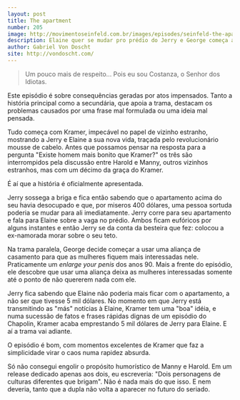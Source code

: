 ```yaml
---
layout: post
title: The apartment
number: 205
image: http://movimentoseinfeld.com.br/images/episodes/seinfeld-the-apartment.jpg
description: Elaine quer se mudar pro prédio do Jerry e George começa a usar uma aliança na intenção de conseguir mulheres.
author: Gabriel Von Doscht
site: http://vondoscht.com/
---
```


> Um pouco mais de respeito... Pois eu sou Costanza, o Senhor dos Idiotas.

Este episódio é sobre consequências geradas por atos impensados. Tanto a história principal como a secundária, que apoia a trama, destacam os problemas causados por uma frase mal formulada ou uma ideia mal pensada.

Tudo começa com Kramer, impecável no papel de vizinho estranho, mostrando a Jerry e Elaine a sua nova vida, traçada pelo revolucionário mousse de cabelo. Antes que possamos pensar na resposta para a pergunta "Existe homem mais bonito que Kramer?" os três são interrompidos pela discussão entre Harold e Manny, outros vizinhos estranhos, mas com um décimo da graça do Kramer.

É aí que a história é oficialmente apresentada.

Jerry sossega a briga e fica então sabendo que o apartamento acima do seu havia desocupado e que, por miseros 400 dólares, uma pessoa sortuda poderia se mudar para ali imediatamente. Jerry corre para seu apartamento e fala para Elaine sobre a vaga no prédio. Ambos ficam eufóricos por alguns instantes e então Jerry se da conta da besteira que fez: colocou a ex-namorada morar sobre o seu teto.

Na trama paralela, George decide começar a usar uma aliança de casamento para que as mulheres fiquem mais interessadas nele. Praticamente um *enlarge your penis* dos anos 90. Mais a frente do episódio, ele descobre que usar uma aliança deixa as mulheres interessadas somente até o ponto de não quererem nada com ele.

Jerry fica sabendo que Elaine não poderia mais ficar com o apartamento, a não ser que tivesse 5 mil dólares. No momento em que Jerry está transmitindo as "más" notícias à Elaine, Kramer tem uma "boa" idéia, e numa sucessão de fatos e frases rápidas dignas de um episódio do Chapolin, Kramer acaba emprestando 5 mil dólares de Jerry para Elaine. E aí a trama vai adiante.

O episódio é bom, com momentos excelentes de Kramer que faz a simplicidade virar o caos numa rapidez absurda.

Só não consegui engolir o propósito humorístico de Manny e Harold. Em um release dedicado apenas aos dois, eu escreveria: "Dois personagens de culturas diferentes que brigam". Não é nada mais do que isso. E nem deveria, tanto que a dupla não volta a aparecer no futuro do seriado.